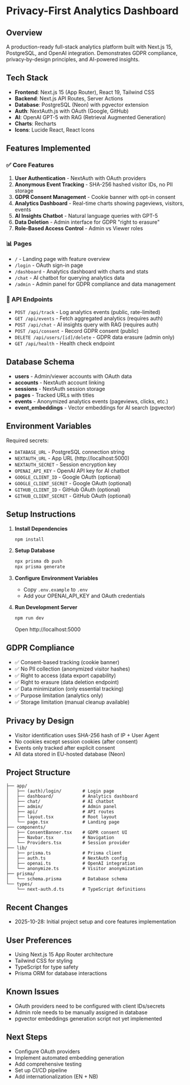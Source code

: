 # Privacy-First Analytics Dashboard

## Overview
A production-ready full-stack analytics platform built with Next.js 15, PostgreSQL, and OpenAI integration. Demonstrates GDPR compliance, privacy-by-design principles, and AI-powered insights.

## Tech Stack
- **Frontend**: Next.js 15 (App Router), React 19, Tailwind CSS
- **Backend**: Next.js API Routes, Server Actions
- **Database**: PostgreSQL (Neon) with pgvector extension
- **Auth**: NextAuth.js with OAuth (Google, GitHub)
- **AI**: OpenAI GPT-5 with RAG (Retrieval Augmented Generation)
- **Charts**: Recharts
- **Icons**: Lucide React, React Icons

## Features Implemented

### ✅ Core Features
1. **User Authentication** - NextAuth with OAuth providers
2. **Anonymous Event Tracking** - SHA-256 hashed visitor IDs, no PII storage
3. **GDPR Consent Management** - Cookie banner with opt-in consent
4. **Analytics Dashboard** - Real-time charts showing pageviews, visitors, events
5. **AI Insights Chatbot** - Natural language queries with GPT-5
6. **Data Deletion** - Admin interface for GDPR "right to erasure"
7. **Role-Based Access Control** - Admin vs Viewer roles

### 📊 Pages
- `/` - Landing page with feature overview
- `/login` - OAuth sign-in page
- `/dashboard` - Analytics dashboard with charts and stats
- `/chat` - AI chatbot for querying analytics data
- `/admin` - Admin panel for GDPR compliance and data management

### 🔌 API Endpoints
- `POST /api/track` - Log analytics events (public, rate-limited)
- `GET /api/events` - Fetch aggregated analytics (requires auth)
- `POST /api/chat` - AI insights query with RAG (requires auth)
- `POST /api/consent` - Record GDPR consent (public)
- `DELETE /api/users/[id]/delete` - GDPR data erasure (admin only)
- `GET /api/health` - Health check endpoint

## Database Schema
- **users** - Admin/viewer accounts with OAuth data
- **accounts** - NextAuth account linking
- **sessions** - NextAuth session storage
- **pages** - Tracked URLs with titles
- **events** - Anonymized analytics events (pageviews, clicks, etc.)
- **event_embeddings** - Vector embeddings for AI search (pgvector)

## Environment Variables
Required secrets:
- `DATABASE_URL` - PostgreSQL connection string
- `NEXTAUTH_URL` - App URL (http://localhost:5000)
- `NEXTAUTH_SECRET` - Session encryption key
- `OPENAI_API_KEY` - OpenAI API key for AI chatbot
- `GOOGLE_CLIENT_ID` - Google OAuth (optional)
- `GOOGLE_CLIENT_SECRET` - Google OAuth (optional)
- `GITHUB_CLIENT_ID` - GitHub OAuth (optional)
- `GITHUB_CLIENT_SECRET` - GitHub OAuth (optional)

## Setup Instructions

1. **Install Dependencies**
   ```bash
   npm install
   ```

2. **Setup Database**
   ```bash
   npx prisma db push
   npx prisma generate
   ```

3. **Configure Environment Variables**
   - Copy `.env.example` to `.env`
   - Add your OPENAI_API_KEY and OAuth credentials

4. **Run Development Server**
   ```bash
   npm run dev
   ```
   Open http://localhost:5000

## GDPR Compliance
- ✅ Consent-based tracking (cookie banner)
- ✅ No PII collection (anonymized visitor hashes)
- ✅ Right to access (data export capability)
- ✅ Right to erasure (data deletion endpoint)
- ✅ Data minimization (only essential tracking)
- ✅ Purpose limitation (analytics only)
- ✅ Storage limitation (manual cleanup available)

## Privacy by Design
- Visitor identification uses SHA-256 hash of IP + User Agent
- No cookies except session cookies (after consent)
- Events only tracked after explicit consent
- All data stored in EU-hosted database (Neon)

## Project Structure
```
├── app/
│   ├── (auth)/login/        # Login page
│   ├── dashboard/           # Analytics dashboard
│   ├── chat/                # AI chatbot
│   ├── admin/               # Admin panel
│   ├── api/                 # API routes
│   ├── layout.tsx           # Root layout
│   └── page.tsx             # Landing page
├── components/
│   ├── ConsentBanner.tsx    # GDPR consent UI
│   ├── Navbar.tsx           # Navigation
│   └── Providers.tsx        # Session provider
├── lib/
│   ├── prisma.ts            # Prisma client
│   ├── auth.ts              # NextAuth config
│   ├── openai.ts            # OpenAI integration
│   └── anonymize.ts         # Visitor anonymization
├── prisma/
│   └── schema.prisma        # Database schema
└── types/
    └── next-auth.d.ts       # TypeScript definitions
```

## Recent Changes
- 2025-10-28: Initial project setup and core features implementation

## User Preferences
- Using Next.js 15 App Router architecture
- Tailwind CSS for styling
- TypeScript for type safety
- Prisma ORM for database interactions

## Known Issues
- OAuth providers need to be configured with client IDs/secrets
- Admin role needs to be manually assigned in database
- pgvector embeddings generation script not yet implemented

## Next Steps
- Configure OAuth providers
- Implement automated embedding generation
- Add comprehensive testing
- Set up CI/CD pipeline
- Add internationalization (EN + NB)
